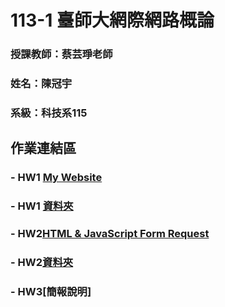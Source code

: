# 113-1 臺師大網際網路概論

### 授課教師：蔡芸琤老師

### 姓名：陳冠宇

### 系級：科技系115

## 作業連結區

### - HW1 [My Website](https://guanyu1127.github.io/-guanyu1127-gibhub.io-Webpage/)
### - HW1 [資料夾](https://github.com/guanyu1127/Web/tree/main/HW_1)

### - HW2[HTML & JavaScript Form Request](https://youtu.be/Xbj5C3J6WHg)
### - HW2[資料夾](https://github.com/guanyu1127/Web/tree/main/HW_2)

### - HW3[簡報說明]
